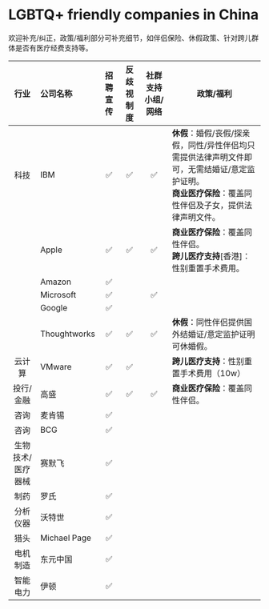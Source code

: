 # LGBTQ+ friendly companies in China

欢迎补充/纠正，政策/福利部分可补充细节，如伴侣保险、休假政策、针对跨儿群体是否有医疗经费支持等。


| 行业   | 公司名称      | 招聘宣传 | 反歧视制度 | 社群支持小组/网络 | 政策/福利 |
|:----:| :----------- |:----:|:----:| :----: | ----------- | 
| 科技| IBM |✅|✅|✅|**休假**：婚假/丧假/探亲假，同性/异性伴侣均只需提供法律声明文件即可，无需结婚证/意定监护证明。<br>**商业医疗保险**：覆盖同性伴侣及子女，提供法律声明文件。|
|| Apple |✅|✅|✅|**商业医疗保险**：覆盖同性伴侣。<br>**跨儿医疗支持**[香港]：性别重置手术费用。|
|| Amazon |✅|
|| Microsoft |✅||✅|
|| Google |✅|
|| Thoughtworks |✅|✅|✅|**休假**：同性伴侣提供国外结婚证/意定监护证明可休婚假。
| 云计算| VMware |✅|✅||**跨儿医疗支持**：性别重置手术费用（10w）||
| 投行/金融| 高盛 |✅|✅|✅|**商业医疗保险**：覆盖同性伴侣。||
| 咨询| 麦肯锡 |✅|
| 咨询| BCG |✅|
| 生物技术/医疗器械|赛默飞|✅|
| 制药|罗氏|✅|
| 分析仪器|沃特世|✅|
| 猎头| Michael Page |✅|
| 电机制造| 东元中国  |✅|
| 智能电力| 伊顿  |✅|


